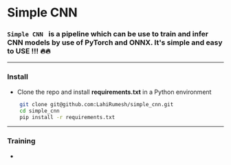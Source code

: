 # Simple CNN

### ```Simple CNN ``` is a pipeline which can be use to train and infer CNN models by use of PyTorch and ONNX. It's simple and easy to USE !!! 🔥🔥
___
### Install

- Clone the repo and install **requirements.txt** in a Python environment 

```bash
    git clone git@github.com:LahiRumesh/simple_cnn.git
    cd simple_cnn
    pip install -r requirements.txt
```
---

### Training
 - 